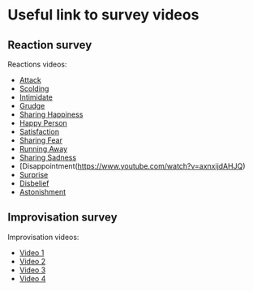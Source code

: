 # Useful link to survey videos

## Reaction survey
Reactions videos:
* [Attack](https://www.youtube.com/watch?v=fW9Tq6WwCL4)
* [Scolding](https://www.youtube.com/watch?v=kg3jIsZ1hrM)
* [Intimidate](https://www.youtube.com/watch?v=flDDhqZuv_E)
* [Grudge](https://www.youtube.com/watch?v=E9d__dZdeHo)
* [Sharing Happiness](https://www.youtube.com/watch?v=LYbnfvBuH08)
* [Happy Person](https://www.youtube.com/watch?v=UPpqHDG5coU)
* [Satisfaction](https://www.youtube.com/watch?v=SKueU78V_Yc)
* [Sharing Fear](https://www.youtube.com/watch?v=PhfO0okb2kQ)
* [Running Away](https://www.youtube.com/watch?v=vpaJ5MPX06w)
* [Sharing Sadness](https://www.youtube.com/watch?v=LDUldVbcoPM)
* [Disappointment(https://www.youtube.com/watch?v=axnxijdAHJQ)
* [Surprise](https://www.youtube.com/watch?v=XS8aKDBrVGg)
* [Disbelief](https://www.youtube.com/watch?v=5shT9QnaIcE)
* [Astonishment](https://www.youtube.com/watch?v=ojnUWut8n8c)

## Improvisation survey
Improvisation videos:
* [Video 1](https://youtu.be/GukLDtotnS8)
* [Video 2](https://youtu.be/HP4YJ7Rjdn4)
* [Video 3](https://youtu.be/XSNpV-SRHU8)
* [Video 4](https://youtu.be/FK-HFeeOLn8)

